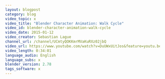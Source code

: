 ```yaml
---
layout: blogpost
category: blog
video_topic: x
video_title: "Blender Character Animation: Walk Cycle"
video_id: blender-character-animation-walk-cycle
video_date: 2015-01-12
video_creator: Sebastian Lague
channel_url: /channel/UCmtyQOKKmrMVaKuRXz02jbQ
video_url: https://www.youtube.com/watch?v=DuUWxUitJos&feature=youtu.be
video_length: 0:34:01
language_audio: English
language_subs: x
blender_version: 2.78
tags_software: x
---
```

